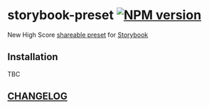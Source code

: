 # storybook-preset [![NPM version](https://img.shields.io/npm/v/@newhighsco/storybook-preset.svg)](https://www.npmjs.com/package/@newhighsco/storybook-preset)

New High Score [shareable preset](https://storybook.js.org/docs/presets/introduction/) for [Storybook](https://storybook.js.org/)

## Installation

TBC

## [CHANGELOG](CHANGELOG.md)
